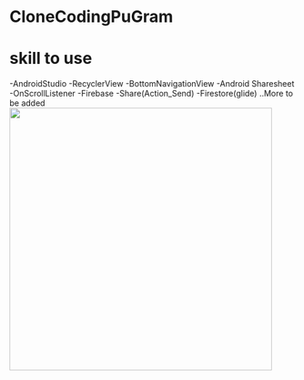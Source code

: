 # CloneCodingPuGram
<h1>skill to use</h1>
-AndroidStudio
-RecyclerView
-BottomNavigationView
-Android Sharesheet
-OnScrollListener
-Firebase
-Share(Action_Send)
-Firestore(glide)
..More to be added
<img width = "461" src = "https://user-images.githubusercontent.com/71806591/189900007-113d41cc-ab64-4e49-ab69-91bee3c590b2.png">
